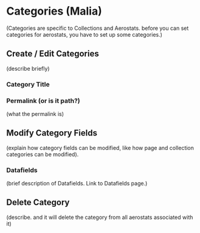 # Categories (Malia)
(Categories are specific to Collections and Aerostats. before you can set categories for aerostats, you have to set up some categories.)

## Create / Edit Categories
(describe briefly)  

### Category Title

### Permalink (or is it path?)
(what the permalink is)  

## Modify Category Fields
(explain how category fields can be modified, like how page and collection categories can be modified).

### Datafields  
(brief description of Datafields. Link to Datafields page.)  

## Delete Category  
(describe. and it will delete the category from all aerostats associated with it)
